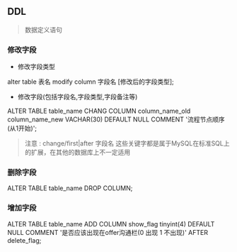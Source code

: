 ## DDL
> 数据定义语句

### 修改字段

- 修改字段类型

alter table 表名 modify column 字段名 [修改后的字段类型];

- 修改字段(包括字段名,字段类型,字段备注等)

ALTER  TABLE table_name CHANG COLUMN  column_name_old   column_name_new VACHAR(30) DEFAULT NULL  COMMENT  '流程节点顺序(从1开始)';
> 注意 : change/first|after 字段名 这些关键字都是属于MySQL在标准SQL上的扩展，在其他的数据库上不一定适用

### 删除字段

ALTER  TABLE  table_name   DROP COLUMN;

### 增加字段

ALTER TABLE  table_name   ADD COLUMN  show_flag  tinyint(4)  DEFAULT NULL COMMENT '是否应该出现在offer沟通栏(0 出现 1 不出现)' AFTER delete_flag;
